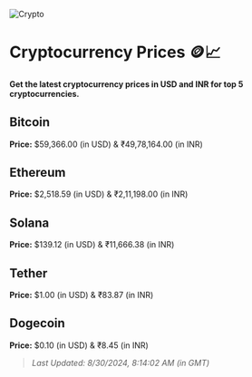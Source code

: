 
![Crypto](https://www.techguide.com.au/wp-content/uploads/2020/11/crypto3.jpeg)

# Cryptocurrency Prices 🪙📈

#### Get the latest cryptocurrency prices in USD and INR for top 5 cryptocurrencies.

## Bitcoin

**Price:** $59,366.00 (in USD) & ₹49,78,164.00 (in INR)

## Ethereum

**Price:** $2,518.59 (in USD) & ₹2,11,198.00 (in INR)

## Solana

**Price:** $139.12 (in USD) & ₹11,666.38 (in INR)

## Tether

**Price:** $1.00 (in USD) & ₹83.87 (in INR)

## Dogecoin

**Price:** $0.10 (in USD) & ₹8.45 (in INR)

> _Last Updated: 8/30/2024, 8:14:02 AM (in GMT)_
